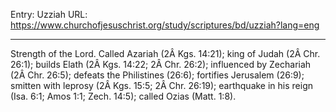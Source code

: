 Entry: Uzziah
URL: https://www.churchofjesuschrist.org/study/scriptures/bd/uzziah?lang=eng

---

Strength of the Lord. Called Azariah (2Â Kgs. 14:21); king of Judah (2Â Chr. 26:1); builds Elath (2Â Kgs. 14:22; 2Â Chr. 26:2); influenced by Zechariah (2Â Chr. 26:5); defeats the Philistines (26:6); fortifies Jerusalem (26:9); smitten with leprosy (2Â Kgs. 15:5; 2Â Chr. 26:19); earthquake in his reign (Isa. 6:1; Amos 1:1; Zech. 14:5); called Ozias (Matt. 1:8).
